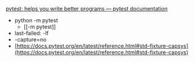 
[pytest: helps you write better programs — pytest documentation](https://docs.pytest.org/en/latest/index.html)
- python -m pytest
    - [[-m pytest]]
- last-failed: -lf
- -capture=no
- [https://docs.pytest.org/en/latest/reference.html#std-fixture-capsys](https://docs.pytest.org/en/latest/reference.html#std-fixture-capsys)
